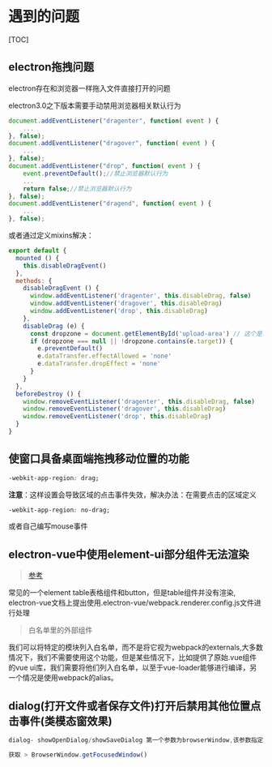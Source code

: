 # 遇到的问题
[TOC]
## electron拖拽问题

electron存在和浏览器一样拖入文件直接打开的问题

electron3.0之下版本需要手动禁用浏览器相关默认行为
```javascript
document.addEventListener("dragenter", function( event ) {
    ...
}, false);
document.addEventListener("dragover", function( event ) {
    ...
}, false);
document.addEventListener("drop", function( event ) {
    event.preventDefault();//禁止浏览器默认行为
    ...
    return false;//禁止浏览器默认行为
}, false);
document.addEventListener("dragend", function( event ) {
    ...
}, false);
```

或者通过定义mixins解决： 
```JavaScript
export default {
  mounted () {
    this.disableDragEvent()
  },
  methods: {
    disableDragEvent () {
      window.addEventListener('dragenter', this.disableDrag, false)
      window.addEventListener('dragover', this.disableDrag)
      window.addEventListener('drop', this.disableDrag)
    },
    disableDrag (e) {
      const dropzone = document.getElementById('upload-area') // 这个是可拖拽的上传区
      if (dropzone === null || !dropzone.contains(e.target)) {
        e.preventDefault()
        e.dataTransfer.effectAllowed = 'none'
        e.dataTransfer.dropEffect = 'none'
      }
    }
  },
  beforeDestroy () {
    window.removeEventListener('dragenter', this.disableDrag, false)
    window.removeEventListener('dragover', this.disableDrag)
    window.removeEventListener('drop', this.disableDrag)
  }
}
```

## 使窗口具备桌面端拖拽移动位置的功能
```css
-webkit-app-region: drag;
```
**注意**：这样设置会导致区域的点击事件失效，解决办法：在需要点击的区域定义
```css
-webkit-app-region: no-drag;
```
或者自己编写mouse事件

## electron-vue中使用element-ui部分组件无法渲染
> [参考](https://blog.csdn.net/yuqiuyao/article/details/91980109)

常见的一个element table表格组件和button，但是table组件并没有渲染, electron-vue文档上提出使用.electron-vue/webpack.renderer.config.js文件进行处理

> 白名单里的外部组件

我们可以将特定的模块列入白名单，而不是将它视为webpack的externals,大多数情况下，我们不需要使用这个功能，但是某些情况下，比如提供了原始.vue组件的vue ui库，我们需要将他们列入白名单，以至于vue-loader能够进行编译，另一个情况是使用webpack的alias。

## dialog(打开文件或者保存文件)打开后禁用其他位置点击事件(类模态窗效果)

```JavaScript
dialog- showOpenDialog/showSaveDialog 第一个参数为browserWindow,该参数指定选定窗口，无法使用主进程export方式获取，也无法通过赋值方法保存

获取 > BrowserWindow.getFocusedWindow()
```